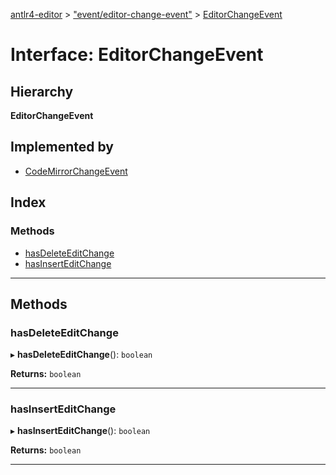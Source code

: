 [antlr4-editor](../README.md) > ["event/editor-change-event"](../modules/_event_editor_change_event_.md) > [EditorChangeEvent](../interfaces/_event_editor_change_event_.editorchangeevent.md)

# Interface: EditorChangeEvent

## Hierarchy

**EditorChangeEvent**

## Implemented by

* [CodeMirrorChangeEvent](../classes/_implementions_codemirror_event_codemirror_change_event_.codemirrorchangeevent.md)

## Index

### Methods

* [hasDeleteEditChange](_event_editor_change_event_.editorchangeevent.md#hasdeleteeditchange)
* [hasInsertEditChange](_event_editor_change_event_.editorchangeevent.md#hasinserteditchange)

---

## Methods

<a id="hasdeleteeditchange"></a>

###  hasDeleteEditChange

▸ **hasDeleteEditChange**(): `boolean`

**Returns:** `boolean`

___
<a id="hasinserteditchange"></a>

###  hasInsertEditChange

▸ **hasInsertEditChange**(): `boolean`

**Returns:** `boolean`

___

